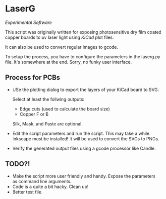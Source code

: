 LaserG
======

_Experimental Software_

This script was originally written for exposing photosensitive dry film coated copper boards to uv laser light using *KiCad* plot files.

It can also be used to convert regular images to gcode.

To setup the process, you have to configure the parameters in the laserg.py file. It's somewhere at the end. Sorry, no funky user interface.

Process for PCBs
----------------

* USe the plotting dialog to export the layers of your KiCad board to SVG.

  Select at least the follwing outputs:
  * Edge cuts (used to calculate the board size)
  * Copper F or B

  Silk, Mask, and Paste are optional.
* Edit the script parameters and run the script. This may take a while. Inkscape must be installed! It will be used to convert the SVGs to PNGs.
* Verify the generated output files using a gcode processor like Candle.

TODO?!
------

* Make the script more user friendly and handy. Expose the parameters as command line arguments.
* Code is a quite a bit hacky. Clean up!
* Better test file.